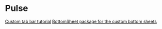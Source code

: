 # Pulse
[Custom tab bar tutorial](https://blckbirds.com/post/custom-tab-bar-in-swiftui/)
[BottomSheet package for the custom bottom sheets](https://github.com/lucaszischka/BottomSheet)
